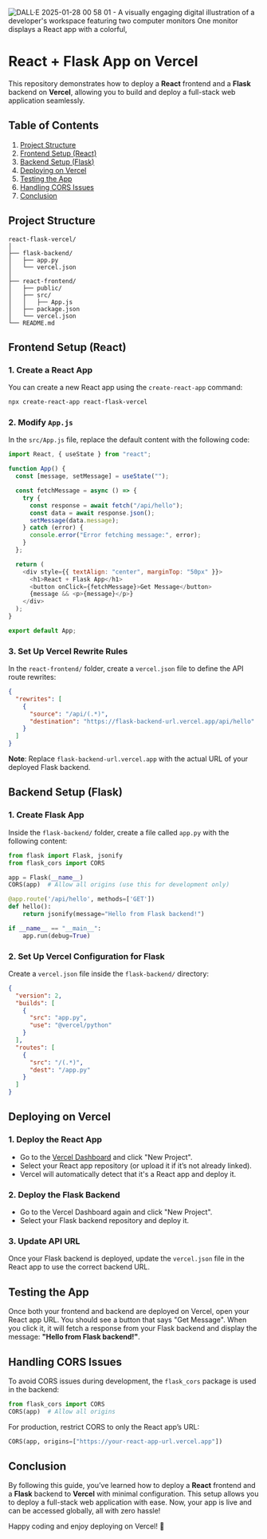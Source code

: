 ![DALL·E 2025-01-28 00 58 01 - A visually engaging digital illustration of a developer's workspace featuring two computer monitors  One monitor displays a React app with a colorful,](https://github.com/user-attachments/assets/8b7987b3-1354-410b-82b0-7eb970a58524)

# React + Flask App on Vercel

This repository demonstrates how to deploy a **React** frontend and a **Flask** backend on **Vercel**, allowing you to build and deploy a full-stack web application seamlessly.

## Table of Contents

1. [Project Structure](#project-structure)
2. [Frontend Setup (React)](#frontend-setup-react)
3. [Backend Setup (Flask)](#backend-setup-flask)
4. [Deploying on Vercel](#deploying-on-vercel)
5. [Testing the App](#testing-the-app)
6. [Handling CORS Issues](#handling-cors-issues)
7. [Conclusion](#conclusion)

## Project Structure

```plaintext
react-flask-vercel/
│
├── flask-backend/
│   ├── app.py
│   └── vercel.json
│
├── react-frontend/
│   ├── public/
│   ├── src/
│   │   ├── App.js
│   ├── package.json
│   └── vercel.json
└── README.md
```

## Frontend Setup (React)

### 1. **Create a React App**
   You can create a new React app using the `create-react-app` command:
   ```bash
   npx create-react-app react-flask-vercel
   ```

### 2. **Modify `App.js`**
   In the `src/App.js` file, replace the default content with the following code:
   ```javascript
   import React, { useState } from "react";

   function App() {
     const [message, setMessage] = useState("");

     const fetchMessage = async () => {
       try {
         const response = await fetch("/api/hello");
         const data = await response.json();
         setMessage(data.message);
       } catch (error) {
         console.error("Error fetching message:", error);
       }
     };

     return (
       <div style={{ textAlign: "center", marginTop: "50px" }}>
         <h1>React + Flask App</h1>
         <button onClick={fetchMessage}>Get Message</button>
         {message && <p>{message}</p>}
       </div>
     );
   }

   export default App;
   ```

### 3. **Set Up Vercel Rewrite Rules**
   In the `react-frontend/` folder, create a `vercel.json` file to define the API route rewrites:
   ```json
   {
     "rewrites": [
       {
         "source": "/api/(.*)",
         "destination": "https://flask-backend-url.vercel.app/api/hello"
       }
     ]
   }
   ```

   **Note**: Replace `flask-backend-url.vercel.app` with the actual URL of your deployed Flask backend.

## Backend Setup (Flask)

### 1. **Create Flask App**
   Inside the `flask-backend/` folder, create a file called `app.py` with the following content:
   ```python
   from flask import Flask, jsonify
   from flask_cors import CORS

   app = Flask(__name__)
   CORS(app)  # Allow all origins (use this for development only)

   @app.route('/api/hello', methods=['GET'])
   def hello():
       return jsonify(message="Hello from Flask backend!")

   if __name__ == "__main__":
       app.run(debug=True)
   ```

### 2. **Set Up Vercel Configuration for Flask**
   Create a `vercel.json` file inside the `flask-backend/` directory:
   ```json
   {
     "version": 2,
     "builds": [
       {
         "src": "app.py",
         "use": "@vercel/python"
       }
     ],
     "routes": [
       {
         "src": "/(.*)",
         "dest": "/app.py"
       }
     ]
   }
   ```

## Deploying on Vercel

### 1. **Deploy the React App**
   - Go to the [Vercel Dashboard](https://vercel.com/dashboard) and click "New Project".
   - Select your React app repository (or upload it if it’s not already linked).
   - Vercel will automatically detect that it's a React app and deploy it.

### 2. **Deploy the Flask Backend**
   - Go to the Vercel Dashboard again and click "New Project".
   - Select your Flask backend repository and deploy it.

### 3. **Update API URL**
   Once your Flask backend is deployed, update the `vercel.json` file in the React app to use the correct backend URL.

## Testing the App

Once both your frontend and backend are deployed on Vercel, open your React app URL. You should see a button that says "Get Message". When you click it, it will fetch a response from your Flask backend and display the message: **"Hello from Flask backend!"**.

## Handling CORS Issues

To avoid CORS issues during development, the `flask_cors` package is used in the backend:

```python
from flask_cors import CORS
CORS(app)  # Allow all origins
```

For production, restrict CORS to only the React app’s URL:
```python
CORS(app, origins=["https://your-react-app-url.vercel.app"])
```

## Conclusion

By following this guide, you’ve learned how to deploy a **React** frontend and a **Flask** backend to **Vercel** with minimal configuration. This setup allows you to deploy a full-stack web application with ease. Now, your app is live and can be accessed globally, all with zero hassle!

Happy coding and enjoy deploying on Vercel! 🎉

